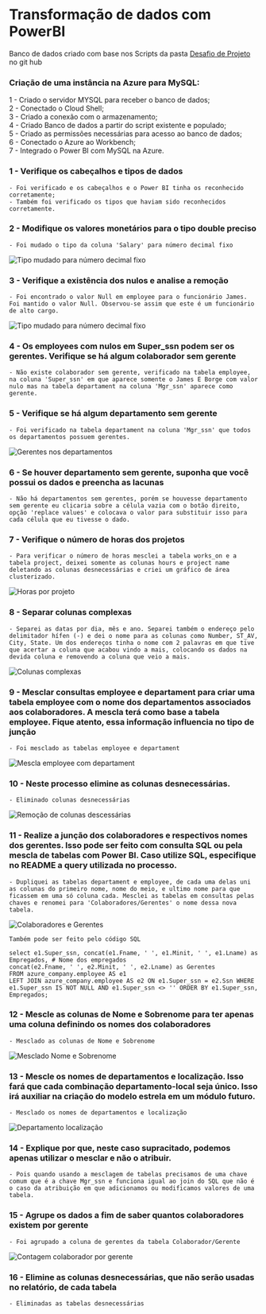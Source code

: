 # Transformação de dados com PowerBI
Banco de dados criado com base nos Scripts da pasta [Desafio de Projeto](https://github.com/julianazanelatto/power_bi_analyst/tree/main/M%C3%B3dulo%203/Desafio%20de%20Projeto) no git hub

### Criação de uma instância na Azure para MySQL:
1 - Criado o servidor MYSQL para receber o banco de dados;  
2 - Conectado o Cloud Shell;  
3 - Criado a conexão com o armazenamento;  
4 - Criado Banco de dados a partir do script existente e populado;  
5 - Criado as permissões necessárias para acesso ao banco de dados;  
6 - Conectado o Azure ao Workbench;  
7 - Integrado o Power BI com MySQL na Azure.

### 1 - Verifique os cabeçalhos e tipos de dados 
    - Foi verificado e os cabeçalhos e o Power BI tinha os reconhecido corretamente;
    - Também foi verificado os tipos que haviam sido reconhecidos corretamente.

### 2 - Modifique os valores monetários para o tipo double preciso
    - Foi mudado o tipo da coluna 'Salary' para número decimal fixo
![Tipo mudado para número decimal fixo](imagens/2_mudado_tipo_salario.png)


### 3 - Verifique a existência dos nulos e analise a remoção
    - Foi encontrado o valor Null em employee para o funcionário James. Foi mantido o valor Null. Observou-se assim que este é um funcionário de alto cargo.
![Tipo mudado para número decimal fixo](imagens/3_null.png)


### 4 -	Os employees com nulos em Super_ssn podem ser os gerentes. Verifique se há algum colaborador sem gerente
    - Não existe colaborador sem gerente, verificado na tabela employee, na coluna 'Super_ssn' em que aparece somente o James E Borge com valor nulo mas na tabela departament na coluna 'Mgr_ssn' aparece como gerente.


### 5 -	Verifique se há algum departamento sem gerente
    - Foi verificado na tabela departament na coluna 'Mgr_ssn' que todos os departamentos possuem gerentes.
![Gerentes nos departamentos](imagens/5_gerentes_departamentos.png)

### 6 -	Se houver departamento sem gerente, suponha que você possui os dados e preencha as lacunas
    - Não há departamentos sem gerentes, porém se houvesse departamento sem gerente eu clicaria sobre a célula vazia com o botão direito, opção 'replace values' e colocava o valor para substituir isso para cada célula que eu tivesse o dado.

### 7 - Verifique o número de horas dos projetos
    - Para verificar o número de horas mesclei a tabela works_on e a tabela project, deixei somente as colunas hours e project name deletando as colunas desnecessárias e criei um gráfico de área clusterizado.
![Horas por projeto](imagens/7_numerodehorasdosprojetos.png)


### 8 -	Separar colunas complexas
    - Separei as datas por dia, mês e ano. Separei também o endereço pelo delimitador hífen (-) e dei o nome para as colunas como Number, ST_AV, City, State. Um dos endereços tinha o nome com 2 palavras em que tive que acertar a coluna que acabou vindo a mais, colocando os dados na devida coluna e removendo a coluna que veio a mais.
![Colunas complexas](imagens/8_Separar_colunas_complexas.png)


### 9 -	Mesclar consultas employee e departament para criar uma tabela employee com o nome dos departamentos associados aos colaboradores. A mescla terá como base a tabela employee. Fique atento, essa informação influencia no tipo de junção
    - Foi mesclado as tabelas employee e departament
![Mescla employee com departament](imagens/9_employee_departament.png)


### 10 - Neste processo elimine as colunas desnecessárias. 
    - Eliminado colunas desnecessárias
![Remoção de colunas descessárias](imagens/10_remove_columns.png)


### 11 - Realize a junção dos colaboradores e respectivos nomes dos gerentes. Isso pode ser feito com consulta SQL ou pela mescla de tabelas com Power BI. Caso utilize SQL, especifique no README a query utilizada no processo.
    - Dupliquei as tabelas departament e employee, de cada uma delas uni as colunas do primeiro nome, nome do meio, e ultimo nome para que ficassem em uma só coluna cada. Mesclei as tabelas em consultas pelas chaves e renomei para 'Colaboradores/Gerentes' o nome dessa nova tabela.
![Colaboradores e Gerentes](imagens/11_employees_managers.png)

    Também pode ser feito pelo código SQL
```
select e1.Super_ssn, concat(e1.Fname, ' ', e1.Minit, ' ', e1.Lname) as Empregados, # Nome dos empregados
concat(e2.Fname, ' ', e2.Minit, ' ', e2.Lname) as Gerentes
FROM azure_company.employee AS e1 
LEFT JOIN azure_company.employee AS e2 ON e1.Super_ssn = e2.Ssn WHERE e1.Super_ssn IS NOT NULL AND e1.Super_ssn <> '' ORDER BY e1.Super_ssn, Empregados;
```

### 12 - Mescle as colunas de Nome e Sobrenome para ter apenas uma coluna definindo os nomes dos colaboradores
    - Mesclado as colunas de Nome e Sobrenome

![Mesclado Nome e Sobrenome](imagens/12_Mesclado_nome_sobrenome.png)


### 13 - Mescle os nomes de departamentos e localização. Isso fará que cada combinação departamento-local seja único. Isso irá auxiliar na criação do modelo estrela em um módulo futuro.
    - Mesclado os nomes de departamentos e localização
![Departamento localização](imagens/13_departamento_localizacao.png)

### 14 - Explique por que, neste caso supracitado, podemos apenas utilizar o mesclar e não o atribuir.
    - Pois quando usando a mesclagem de tabelas precisamos de uma chave comum que é a chave Mgr_ssn e funciona igual ao join do SQL que não é o caso da atribuição em que adicionamos ou modificamos valores de uma tabela.

### 15 - Agrupe os dados a fim de saber quantos colaboradores existem por gerente
    - Foi agrupado a coluna de gerentes da tabela Colaborador/Gerente

![Contagem colaborador por gerente](imagens/15_Contagem_colaborador_gerente.png)

### 16 - Elimine as colunas desnecessárias, que não serão usadas no relatório, de cada tabela
    - Eliminadas as tabelas desnecessárias
